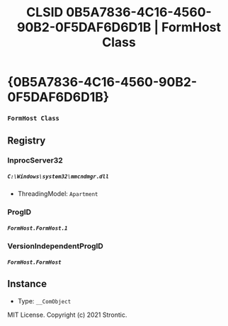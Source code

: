 ﻿---
title: "CLSID 0B5A7836-4C16-4560-90B2-0F5DAF6D6D1B | FormHost Class"
excerpt: What is COM-Object CLSID 0B5A7836-4C16-4560-90B2-0F5DAF6D6D1B?
---

# {0B5A7836-4C16-4560-90B2-0F5DAF6D6D1B}

### `FormHost Class`

## Registry


### InprocServer32

##### `C:\Windows\system32\mmcndmgr.dll`
* ThreadingModel: `Apartment`

### ProgID

##### `FormHost.FormHost.1`

### VersionIndependentProgID

##### `FormHost.FormHost`

## Instance

* Type: `__ComObject`

MIT License. Copyright (c) 2021 Strontic.


